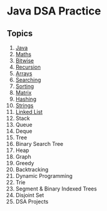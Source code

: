 # Java DSA Practice

## Topics

1. [Java](./src/myPackage/j1basics/)
1. [Maths](./src/myPackage/j2maths/)
1. [Bitwise](./src/myPackage/j3bitwise/)
1. [Recursion](./src/myPackage/j4recursion/)
1. [Arrays](./src/myPackage/j5Arrays/)
1. [Searching](./src/myPackage/j6Searching/)
1. [Sorting](./src/myPackage/j7Sorting/)
1. [Matrix](./src/myPackage/j8Matrix/)
1. [Hashing](./src/myPackage/j9Hashing/)
1. [Strings](./src/myPackage/j10Strings/)
1. [Linked List](./src/myPackage/j11LinkedList/)
1. Stack
1. Queue
1. Deque
1. Tree
1. Binary Search Tree
1. Heap
1. Graph
1. Greedy
1. Backtracking
1. Dynamic Programming
1. Trie
1. Segment & Binary Indexed Trees
1. Disjoint Set
1. DSA Projects

